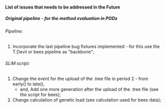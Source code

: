 #### List of issues that needs to be addressed in the Future

##### Original pipeline - for the method evaluation in PODs

###### Pipeline:
1. Incorporate the last pipeline bug fixtures implemented - for this use the T.Devil or bees pipeline as "backbone";

###### SLiM script:
1. Change the event for the upload of the .tree file in period 2 - from early() to late(),
	- and, Add one more generation after the upload of the .tree file (see the script for bees);
2. Change calculation of genetic load (see calculation used for bees data);
